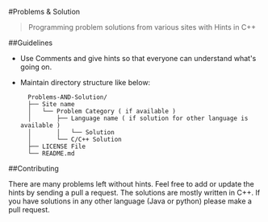 #Problems & Solution

> Programming problem solutions from various sites with Hints in C++

##Guidelines

* Use Comments and give hints so that everyone can understand what's going on.
* Maintain directory structure like below:
	
		Problems-AND-Solution/
		├── Site name
		│   └── Problem Category ( if available )
		│       ├── Language name ( if solution for other language is available )
		│       │   └── Solution
		│       └── C/C++ Solution
		├── LICENSE File
		└── README.md


			
##Contributing

There are many problems left without hints. Feel free to add or update the hints by sending a pull a request. The solutions are mostly written in C++. If you have solutions in any other language (Java or python) please make a pull request. 


